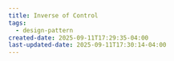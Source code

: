 ```yaml
---
title: Inverse of Control
tags:
  - design-pattern
created-date: 2025-09-11T17:29:35-04:00
last-updated-date: 2025-09-11T17:30:14-04:00
---
```

